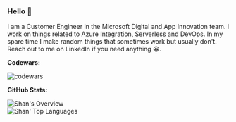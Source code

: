 ### Hello 🎉

I am a Customer Engineer in the Microsoft Digital and App Innovation team. I work on things related to Azure Integration, Serverless and DevOps. In my spare time I make random things that sometimes work but usually don't. Reach out to me on LinkedIn if you need anything 😀.

**Codewars:**  
  
![codewars](https://www.codewars.com/users/ShantnuS/badges/small)  
  
**GitHub Stats:**  
  
![Shan's Overview](https://github-readme-stats.vercel.app/api?username=ShantnuS&count_private=true)  
![Shan' Top Languages](https://github-readme-stats.vercel.app/api/top-langs/?username=ShantnuS&hide=c,objective-c,c%2B%2B,HTML,PHP,CMake,Visual%20basic,CSS,TeX,Makefile,Lua&layout=compact)  

<!--
**ShantnuS/ShantnuS** is a ✨ _special_ ✨ repository because its `README.md` (this file) appears on your GitHub profile.

Here are some ideas to get you started:

- 🔭 I’m currently working on ...
- 🌱 I’m currently learning ...
- 👯 I’m looking to collaborate on ...
- 🤔 I’m looking for help with ...
- 💬 Ask me about ...
- 📫 How to reach me: ...
- 😄 Pronouns: ...
- ⚡ Fun fact: ...
-->
